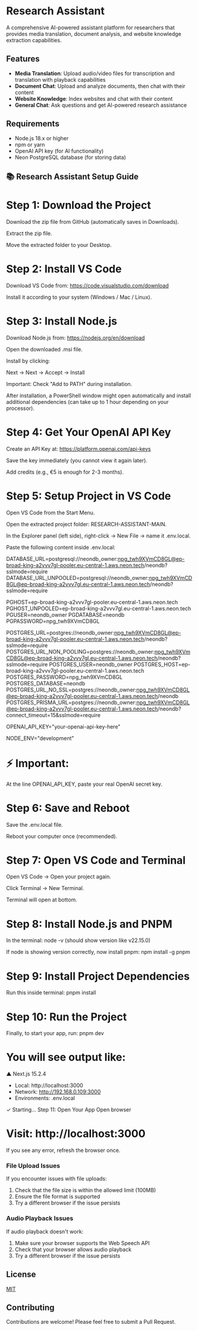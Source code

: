 # Research Assistant

A comprehensive AI-powered assistant platform for researchers that provides media translation, document analysis, and website knowledge extraction capabilities.

## Features

- **Media Translation**: Upload audio/video files for transcription and translation with playback capabilities
- **Document Chat**: Upload and analyze documents, then chat with their content
- **Website Knowledge**: Index websites and chat with their content
- **General Chat**: Ask questions and get AI-powered research assistance

## Requirements

- Node.js 18.x or higher
- npm or yarn
- OpenAI API key (for AI functionality)
- Neon PostgreSQL database (for storing data)

## 📚 Research Assistant Setup Guide
# Step 1: Download the Project
Download the zip file from GitHub (automatically saves in Downloads).

Extract the zip file.

Move the extracted folder to your Desktop.

# Step 2: Install VS Code
Download VS Code from: https://code.visualstudio.com/download

Install it according to your system (Windows / Mac / Linux).

# Step 3: Install Node.js
Download Node.js from: https://nodejs.org/en/download

Open the downloaded .msi file.

Install by clicking:

Next → Next → Accept → Install

Important: Check "Add to PATH" during installation.

After installation, a PowerShell window might open automatically and install additional dependencies (can take up to 1 hour depending on your processor).

# Step 4: Get Your OpenAI API Key
Create an API Key at: https://platform.openai.com/api-keys

Save the key immediately (you cannot view it again later).

Add credits (e.g., €5 is enough for 2-3 months).

# Step 5: Setup Project in VS Code
Open VS Code from the Start Menu.

Open the extracted project folder: RESEARCH-ASSISTANT-MAIN.

In the Explorer panel (left side), right-click → New File → name it .env.local.

Paste the following content inside .env.local:

DATABASE_URL=postgresql://neondb_owner:npg_twh9XVmCD8GL@ep-broad-king-a2vvv7gl-pooler.eu-central-1.aws.neon.tech/neondb?sslmode=require
DATABASE_URL_UNPOOLED=postgresql://neondb_owner:npg_twh9XVmCD8GL@ep-broad-king-a2vvv7gl.eu-central-1.aws.neon.tech/neondb?sslmode=require


PGHOST=ep-broad-king-a2vvv7gl-pooler.eu-central-1.aws.neon.tech
PGHOST_UNPOOLED=ep-broad-king-a2vvv7gl.eu-central-1.aws.neon.tech
PGUSER=neondb_owner
PGDATABASE=neondb
PGPASSWORD=npg_twh9XVmCD8GL


POSTGRES_URL=postgres://neondb_owner:npg_twh9XVmCD8GL@ep-broad-king-a2vvv7gl-pooler.eu-central-1.aws.neon.tech/neondb?sslmode=require
POSTGRES_URL_NON_POOLING=postgres://neondb_owner:npg_twh9XVmCD8GL@ep-broad-king-a2vvv7gl.eu-central-1.aws.neon.tech/neondb?sslmode=require
POSTGRES_USER=neondb_owner
POSTGRES_HOST=ep-broad-king-a2vvv7gl-pooler.eu-central-1.aws.neon.tech
POSTGRES_PASSWORD=npg_twh9XVmCD8GL
POSTGRES_DATABASE=neondb
POSTGRES_URL_NO_SSL=postgres://neondb_owner:npg_twh9XVmCD8GL@ep-broad-king-a2vvv7gl-pooler.eu-central-1.aws.neon.tech/neondb
POSTGRES_PRISMA_URL=postgres://neondb_owner:npg_twh9XVmCD8GL@ep-broad-king-a2vvv7gl-pooler.eu-central-1.aws.neon.tech/neondb?connect_timeout=15&sslmode=require


OPENAI_API_KEY="your-openai-api-key-here"


NODE_ENV="development"



# ⚡ Important:
At the line OPENAI_API_KEY, paste your real OpenAI secret key.

# Step 6: Save and Reboot
Save the .env.local file.

Reboot your computer once (recommended).

# Step 7: Open VS Code and Terminal
Open VS Code → Open your project again.

Click Terminal → New Terminal.

Terminal will open at bottom.

# Step 8: Install Node.js and PNPM
In the terminal: node -v
(should show version like v22.15.0)

If node is showing version correctly, now install pnpm:  npm install -g pnpm

# Step 9: Install Project Dependencies
Run this inside terminal:  pnpm install

# Step 10: Run the Project
Finally, to start your app, run:  pnpm dev

# You will see output like:
▲ Next.js 15.2.4
- Local:        http://localhost:3000
- Network:      http://192.168.0.109:3000
- Environments: .env.local

✓ Starting...
Step 11: Open Your App
Open browser

# Visit: http://localhost:3000

If you see any error, refresh the browser once.

### File Upload Issues

If you encounter issues with file uploads:
1. Check that the file size is within the allowed limit (100MB)
2. Ensure the file format is supported
3. Try a different browser if the issue persists

### Audio Playback Issues

If audio playback doesn't work:
1. Make sure your browser supports the Web Speech API
2. Check that your browser allows audio playback
3. Try a different browser if the issue persists

## License

[MIT](LICENSE)

## Contributing

Contributions are welcome! Please feel free to submit a Pull Request.
